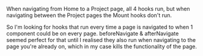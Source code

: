 When navigating from Home to a Project page, all 4 hooks run, but when navigating between the Project pages the Mount hooks don't run.

So I'm looking for hooks that run every time a page is navigated to when 1 component could be on every page. beforeNavigate & afterNavigate seemed perfect for that until I realised they also run when navigating to the page you're already on, which in my case kills the functionality of the page.
